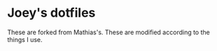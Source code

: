 # Joey's dotfiles

These are forked from Mathias's. These are modified according to the things I use.

